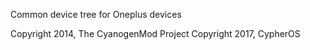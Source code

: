 Common device tree for Oneplus devices

Copyright 2014, The CyanogenMod Project
Copyright 2017, CypherOS


